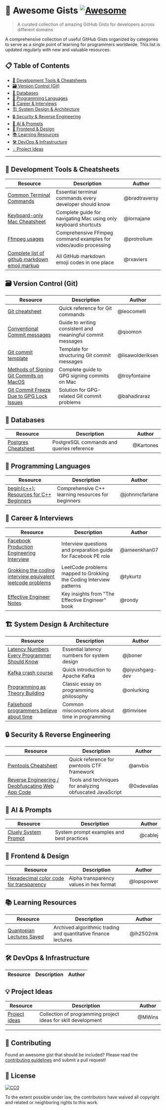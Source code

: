 # 🚀 Awesome Gists [![Awesome](https://awesome.re/badge.svg)](https://awesome.re)

> A curated collection of amazing GitHub Gists for developers across different domains

A comprehensive collection of useful GitHub Gists organized by categories to serve as a single point of learning for programmers worldwide. This list is updated regularly with new and valuable resources.

## 📋 Table of Contents

- [🔧 Development Tools & Cheatsheets](#-development-tools--cheatsheets)
- [🗃️ Version Control (Git)](#️-version-control-git)
- [💾 Databases](#-databases)
- [🎯 Programming Languages](#-programming-languages)
- [💼 Career & Interviews](#-career--interviews)
- [🏗️ System Design & Architecture](#️-system-design--architecture)
- [🔒 Security & Reverse Engineering](#-security--reverse-engineering)
- [🤖 AI & Prompts](#-ai--prompts)
- [🎨 Frontend & Design](#-frontend--design)
- [📚 Learning Resources](#-learning-resources)
- [🛠️ DevOps & Infrastructure](#️-devops--infrastructure)
- [💡 Project Ideas](#-project-ideas)

---

## 🔧 Development Tools & Cheatsheets

| Resource | Description | Author |
|----------|-------------|--------|
| [Common Terminal Commands](https://gist.github.com/bradtraversy/cc180de0edee05075a6139e42d5f28ce) | Essential terminal commands every developer should know | @bradtraversy |
| [Keyboard-only Mac Cheatsheet](https://gist.github.com/lornajane/3892c39098cf70baa9c7a1874cddf233) | Complete guide for navigating Mac using only keyboard shortcuts | @lornajane |
| [Ffmpeg usages](https://gist.github.com/protrolium/e0dbd4bb0f1a396fcb55) | Comprehensive FFmpeg command examples for video/audio processing | @protrolium |
| [Complete list of github markdown emoji markup](https://gist.github.com/rxaviers/7360908) | All GitHub markdown emoji codes in one place | @rxaviers |

## 🗃️ Version Control (Git)

| Resource | Description | Author |
|----------|-------------|--------|
| [Git cheatsheet](https://gist.github.com/leocomelli/2545add34e4fec21ec16) | Quick reference for Git commands | @leocomelli |
| [Conventional Commit messages](https://gist.github.com/qoomon/5dfcdf8eec66a051ecd85625518cfd13) | Guide to writing consistent and meaningful commit messages | @qoomon |
| [Git commit template](https://gist.github.com/lisawolderiksen/a7b99d94c92c6671181611be1641c733) | Template for structuring Git commit messages | @lisawolderiksen |
| [Methods of Signing Git Commits on MacOS](https://gist.github.com/troyfontaine/18c9146295168ee9ca2b30c00bd1b41e) | Complete guide to GPG signing commits on Mac | @troyfontaine |
| [Git Commit Freeze Due to GPG Lock Issues](https://gist.github.com/bahadiraraz/f2fb15b07e0fce92d8d5a86ab33469f7) | Solution for GPG-related Git commit problems | @bahadiraraz |

## 💾 Databases

| Resource | Description | Author |
|----------|-------------|--------|
| [Postgres Cheatsheet](https://gist.github.com/Kartones/dd3ff5ec5ea238d4c546) | PostgreSQL commands and queries reference | @Kartones |

## 🎯 Programming Languages

| Resource | Description | Author |
|----------|-------------|--------|
| [begin(c++): Resources for C++ Beginners](https://gist.github.com/johnmcfarlane/1b2d9c83e4d3f700ba61e2df4077c613) | Comprehensive C++ learning resources for beginners | @johnmcfarlane |

## 💼 Career & Interviews

| Resource | Description | Author |
|----------|-------------|--------|
| [Facebook Production Engineering Interview](https://gist.github.com/ameenkhan07/4f0a65fb2bdec58656850f09ef8e2c48) | Interview questions and preparation guide for Facebook PE role | @ameenkhan07 |
| [Grokking the coding interview equivalent leetcode problems](https://gist.github.com/tykurtz/3548a31f673588c05c89f9ca42067bc4) | LeetCode problems mapped to Grokking the Coding Interview patterns | @tykurtz |
| [Effective Engineer Notes](https://gist.github.com/rondy/af1dee1d28c02e9a225ae55da2674a6f) | Key insights from "The Effective Engineer" book | @rondy |

## 🏗️ System Design & Architecture

| Resource | Description | Author |
|----------|-------------|--------|
| [Latency Numbers Every Programmer Should Know](https://gist.github.com/jboner/2841832) | Essential latency numbers for system design | @jboner |
| [Kafka crash course](https://gist.github.com/piyushgarg-dev/32cadf6420c452b66a9a6d977ade0b01) | Quick introduction to Apache Kafka | @piyushgarg-dev |
| [Programming as Theory Building](https://gist.github.com/onlurking/fc5c81d18cfce9ff81bc968a7f342fb1) | Classic essay on programming philosophy | @onlurking |
| [Falsehood programmers believe about time](https://gist.github.com/timvisee/fcda9bbdff88d45cc9061606b4b923ca) | Common misconceptions about time in programming | @timvisee |

## 🔒 Security & Reverse Engineering

| Resource | Description | Author |
|----------|-------------|--------|
| [Pwntools Cheatsheet](https://gist.github.com/anvbis/64907e4f90974c4bdd930baeb705dedf) | Quick reference for pwntools CTF framework | @anvbis |
| [Reverse Engineering / Deobfuscating Web App Code](https://gist.github.com/0xdevalias/d8b743efb82c0e9406fc69da0d6c6581) | Tools and techniques for analyzing obfuscated JavaScript | @0xdevalias |

## 🤖 AI & Prompts

| Resource | Description | Author |
|----------|-------------|--------|
| [Cluely System Prompt](https://gist.github.com/cablej/ccfe7fe097d8bbb05519bacfeb910038) | System prompt examples and best practices | @cablej |

## 🎨 Frontend & Design

| Resource | Description | Author |
|----------|-------------|--------|
| [Hexadecimal color code for transparency](https://gist.github.com/lopspower/03fb1cc0ac9f32ef38f4) | Alpha transparency values in hex format | @lopspower |

## 📚 Learning Resources

| Resource | Description | Author |
|----------|-------------|--------|
| [Quantopian Lectures Saved](https://gist.github.com/ih2502mk/50d8f7feb614c8676383431b056f4291) | Archived algorithmic trading and quantitative finance lectures | @ih2502mk |

## 🛠️ DevOps & Infrastructure

| Resource | Description | Author |
|----------|-------------|--------|

## 💡 Project Ideas

| Resource | Description | Author |
|----------|-------------|--------|
| [Project ideas](https://gist.github.com/MWins/41c6fec2122dd47fdfaca31924647499) | Collection of programming project ideas for skill development | @MWins |

---

## 🤝 Contributing

Found an awesome gist that should be included? Please read the [contributing guidelines](CONTRIBUTING.md) and submit a pull request!

## 📄 License

[![CC0](https://mirrors.creativecommons.org/presskit/buttons/88x31/svg/cc-zero.svg)](https://creativecommons.org/publicdomain/zero/1.0/)

To the extent possible under law, the contributors have waived all copyright and related or neighboring rights to this work.